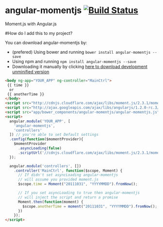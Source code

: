 # angular-momentjs [![Build Status](https://travis-ci.org/gdi2290/angular-momentjs.png?branch=master)](https://travis-ci.org/gdi2290/angular-momentjs)

Moment.js with Angular.js

#How do I add this to my project?

You can download angular-momentjs by:

* (prefered) Using bower and running `bower install angular-momentjs --save`
* Using npm and running `npm install angular-momentjs --save`
* Downloading it manually by clicking [here to download development unminified version](https://raw.github.com/gdi2290/angular-momentjs/master/angular-momentjs.js)


````html
<body ng-app="YOUR_APP" ng-controller="MainCtrl">
 {{ time }}
  or
 {{ anotherTime }}
</body>
<script src="http://cdnjs.cloudflare.com/ajax/libs/moment.js/2.3.1/moment.min.js"></script>
<script src="http://ajax.googleapis.com/ajax/libs/angularjs/1.2.0-rc.3/angular.min.js"></script>
<script src="app/bower_components/angular-momentjs/angular-momentjs.js"></script>
<script>
  angular.module('YOUR_APP', [
    'angular-momentjs',
    'controllers'
  ]) // you're able to set Default settings
  .config(function($momentProvider){
    $momentProvider
      .asyncLoading(false)
      .scriptUrl('//cdnjs.cloudflare.com/ajax/libs/moment.js/2.3.1/moment.min.js');
  });

  angular.module('controllers', [])
    .controller('MainCtrl', function($scope, Moment) {
      // If didn't set asyncLoading angular-momentjs
      // will assume you provided moment.js
      $scope.time = Moment("20111031", "YYYYMMDD").fromNow();

      // If you set asyncLoading to true then angular-momentjs
      // will inject the script and return a promise
      Moment.then(function(moment) {
        $scope.anotherTime = moment("20111031", "YYYYMMDD").fromNow();
      })
    });
</script>

````
